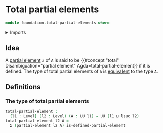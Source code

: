 # Total partial elements

```agda
module foundation.total-partial-elements where
```

<details><summary>Imports</summary>

```agda
open import foundation.dependent-pair-types
open import foundation.partial-elements
open import foundation.universe-levels
```

</details>

## Idea

A [partial element](foundation.partial-elements.md) `a` of `A` is said to be
{{#concept "total" Disambiguation="partial element" Agda=total-partial-element}}
if it is defined. The type of total partial elements of `A` is
[equivalent](foundation-core.equivalences.md) to the type `A`.

## Definitions

### The type of total partial elements

```agda
total-partial-element :
  {l1 : Level} (l2 : Level) (A : UU l1) → UU (l1 ⊔ lsuc l2)
total-partial-element l2 A =
  Σ (partial-element l2 A) is-defined-partial-element
```
